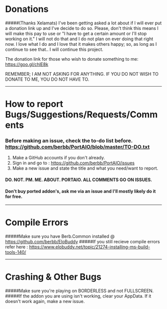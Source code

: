 # Donations 
#####(Thanks Xelamats)
I've been getting asked a lot about if I will ever put a donation link up and I've decide to do so. Please, don't think this means I will make this pay to use or "I have to get a certain amount or I'll stop working on it." I will not do that and I do not plan on ever doing that right now. I love what I do and I love that it makes others happy; so, as long as I continue to see that.. I will continue this project.

The donation link for those who wish to donate something to me: https://goo.gl/chlE8k

REMEMBER; I AM NOT ASKING FOR ANYTHING. IF YOU DO NOT WISH TO DONATE TO ME, YOU DO NOT HAVE TO.

---

# How to report Bugs/Suggestions/Requests/Comments
### Before making an issue, check the to-do list before. https://github.com/berbb/PortAIO/blob/master/TO-DO.txt
1. Make a GitHub accounts if you don't already.
2. Sign in and go to : https://github.com/berbb/PortAIO/issues
3. Make a new issue and state the title and what you need/want to report.

#### DO. NOT. PM. ME. ABOUT. PORTAIO. ALL COMMENTS GO ON ISSUES.
#### Don't buy ported addon's, ask me via an issue and I'll mostly likely do it for free.

---

# Compile Errors
#####Make sure you have Berb.Common installed @ https://github.com/berbb/EloBuddy
#####If you still recieve compile errors refer here : https://www.elobuddy.net/topic/21274-installing-ms-build-tools-140/

---

# Crashing & Other Bugs
#####Make sure you're playing on BORDERLESS and not FULLSCREEN.
#####If the addon you are using isn't working, clear your AppData. If it doesn't work again, make a new issue.
